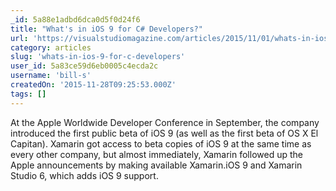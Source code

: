 ```yaml
---
_id: 5a88e1adbd6dca0d5f0d24f6
title: "What's in iOS 9 for C# Developers?"
url: 'https://visualstudiomagazine.com/articles/2015/11/01/whats-in-ios-9.aspx'
category: articles
slug: 'whats-in-ios-9-for-c-developers'
user_id: 5a83ce59d6eb0005c4ecda2c
username: 'bill-s'
createdOn: '2015-11-28T09:25:53.000Z'
tags: []
---
```


At the Apple Worldwide Developer Conference in September, the company introduced the first public beta of iOS 9 (as well as the first beta of OS X El Capitan). Xamarin got access to beta copies of iOS 9 at the same time as every other company, but almost immediately, Xamarin followed up the Apple announcements by making available Xamarin.iOS 9 and Xamarin Studio 6, which adds iOS 9 support.
